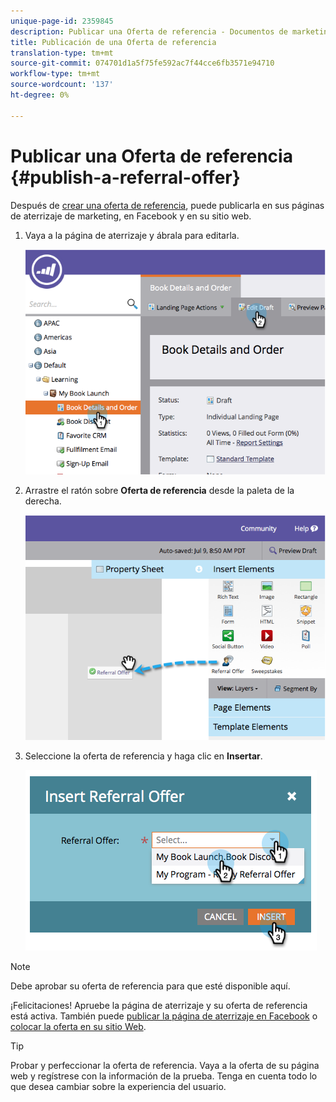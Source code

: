 ```yaml
---
unique-page-id: 2359845
description: Publicar una Oferta de referencia - Documentos de marketing - Documentación del producto
title: Publicación de una Oferta de referencia
translation-type: tm+mt
source-git-commit: 074701d1a5f75fe592ac7f44cce6fb3571e94710
workflow-type: tm+mt
source-wordcount: '137'
ht-degree: 0%

---
```



# Publicar una Oferta de referencia {#publish-a-referral-offer}

Después de [crear una oferta de referencia](/help/marketo/product-docs/demand-generation/social/referral-offers/create-a-referral-offer.md), puede publicarla en sus páginas de aterrizaje de marketing, en Facebook y en su sitio web.

1. Vaya a la página de aterrizaje y ábrala para editarla.

   ![](assets/image2014-9-19-11-3a15-3a30.png)

1. Arrastre el ratón sobre **Oferta de referencia** desde la paleta de la derecha.

   ![](assets/image2014-9-19-11-3a15-3a42.png)

1. Seleccione la oferta de referencia y haga clic en **Insertar**.

   ![](assets/image2014-9-19-11-3a15-3a52.png)

>[!NOTE]
>
>Debe aprobar su oferta de referencia para que esté disponible aquí.

¡Felicitaciones! Apruebe la página de aterrizaje y su oferta de referencia está activa. También puede [publicar la página de aterrizaje en Facebook](/help/marketo/product-docs/demand-generation/facebook/publish-landing-pages-to-facebook.md) o [colocar la oferta en su sitio Web](/help/marketo/product-docs/demand-generation/social/social-functions/deploy-social-on-your-website.md).

>[!TIP]
>
>Probar y perfeccionar la oferta de referencia. Vaya a la oferta de su página web y regístrese con la información de la prueba. Tenga en cuenta todo lo que desea cambiar sobre la experiencia del usuario.
